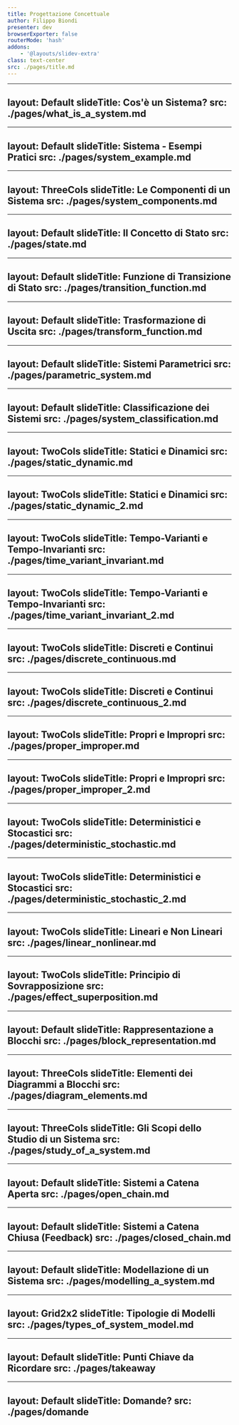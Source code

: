 ```yaml
---
title: Progettazione Concettuale
author: Filippo Biondi
presenter: dev
browserExporter: false
routerMode: 'hash'
addons:
    - '@layouts/slidev-extra'
class: text-center
src: ./pages/title.md
---
```


---
layout: Default
slideTitle: Cos'è un Sistema?
src: ./pages/what_is_a_system.md
---

---
layout: Default
slideTitle: Sistema - Esempi Pratici
src: ./pages/system_example.md
---

---
layout: ThreeCols
slideTitle: Le Componenti di un Sistema
src: ./pages/system_components.md
---

---
layout: Default
slideTitle: Il Concetto di Stato
src: ./pages/state.md
---

---
layout: Default
slideTitle: Funzione di Transizione di Stato
src: ./pages/transition_function.md
---

---
layout: Default
slideTitle: Trasformazione di Uscita
src: ./pages/transform_function.md
---

---
layout: Default
slideTitle: Sistemi Parametrici
src: ./pages/parametric_system.md
---

---
layout: Default
slideTitle: Classificazione dei Sistemi
src: ./pages/system_classification.md
---

---
layout: TwoCols
slideTitle: Statici e Dinamici
src: ./pages/static_dynamic.md
---

---
layout: TwoCols
slideTitle: Statici e Dinamici
src: ./pages/static_dynamic_2.md
---

---
layout: TwoCols
slideTitle: Tempo-Varianti e Tempo-Invarianti
src: ./pages/time_variant_invariant.md
---

---
layout: TwoCols
slideTitle: Tempo-Varianti e Tempo-Invarianti
src: ./pages/time_variant_invariant_2.md
---

---
layout: TwoCols
slideTitle: Discreti e Continui
src: ./pages/discrete_continuous.md
---

---
layout: TwoCols
slideTitle: Discreti e Continui
src: ./pages/discrete_continuous_2.md
---

---
layout: TwoCols
slideTitle: Propri e Impropri
src: ./pages/proper_improper.md
---

---
layout: TwoCols
slideTitle: Propri e Impropri
src: ./pages/proper_improper_2.md
---

---
layout: TwoCols
slideTitle: Deterministici e Stocastici
src: ./pages/deterministic_stochastic.md
---

---
layout: TwoCols
slideTitle: Deterministici e Stocastici
src: ./pages/deterministic_stochastic_2.md
---

---
layout: TwoCols
slideTitle: Lineari e Non Lineari
src: ./pages/linear_nonlinear.md
---

---
layout: TwoCols
slideTitle: Principio di Sovrapposizione
src: ./pages/effect_superposition.md
---

---
layout: Default
slideTitle: Rappresentazione a Blocchi
src: ./pages/block_representation.md
---

---
layout: ThreeCols
slideTitle: Elementi dei Diagrammi a Blocchi
src: ./pages/diagram_elements.md
---

---
layout: ThreeCols
slideTitle: Gli Scopi dello Studio di un Sistema
src: ./pages/study_of_a_system.md
---

---
layout: Default
slideTitle: Sistemi a Catena Aperta
src: ./pages/open_chain.md
---

---
layout: Default
slideTitle: Sistemi a Catena Chiusa (Feedback)
src: ./pages/closed_chain.md
---

---
layout: Default
slideTitle: Modellazione di un Sistema
src: ./pages/modelling_a_system.md
---

---
layout: Grid2x2
slideTitle: Tipologie di Modelli
src: ./pages/types_of_system_model.md
---

---
layout: Default
slideTitle: Punti Chiave da Ricordare
src: ./pages/takeaway
---

---
layout: Default
slideTitle: Domande?
src: ./pages/domande
---
